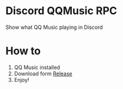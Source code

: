 # Discord QQMusic RPC
Show what QQ Music playing in Discord

# How to

1. QQ Music installed
2. Download form [Release](https://github.com/Teages/Discord-QQMusic-RPC/releases)
3. Enjoy!
